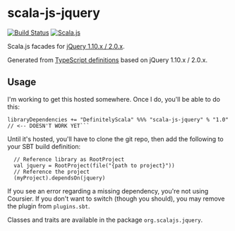 scala-js-jquery
===============

[![Build Status](https://travis-ci.org/DefinitelyScala/scala-js-jquery.svg?branch=master)](https://travis-ci.org/DefinitelyScala/scala-js-jquery)
[![Scala.js](https://www.scala-js.org/assets/badges/scalajs-0.6.13.svg)](https://www.scala-js.org/)

Scala.js facades for [jQuery 1.10.x / 2.0.x](http://jquery.com/).

Generated from [TypeScript definitions](https://github.com/DefinitelyTyped/DefinitelyTyped/tree/master/jquery) based on jQuery 1.10.x / 2.0.x.

Usage
-----

I'm working to get this hosted somewhere. Once I do, you'll be able to do this:

```
libraryDependencies += "DefinitelyScala" %%% "scala-js-jquery" % "1.0" // <-- DOESN'T WORK YET```
```

Until it's hosted, you'll have to clone the git repo, then add the following to your SBT build definition:

```
  // Reference library as RootProject
  val jquery = RootProject(file("{path to project}"))
  // Reference the project
  (myProject).dependsOn(jquery)
```
    
If you see an error regarding a missing dependency, you're not using Coursier. 
If you don't want to switch (though you should), you may remove the plugin from `plugins.sbt`. 

Classes and traits are available in the package `org.scalajs.jquery`.
